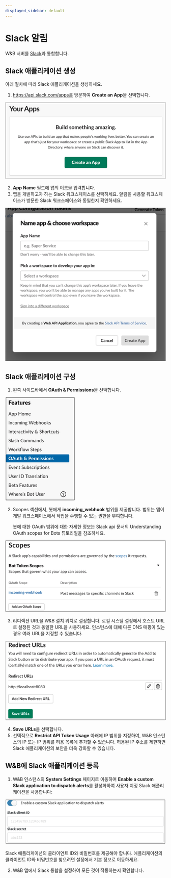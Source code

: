 ```yaml
---
displayed_sidebar: default
---
```


# Slack 알림

W&B 서버를 [Slack](https://slack.com/)과 통합합니다.

## Slack 애플리케이션 생성

아래 절차에 따라 Slack 애플리케이션을 생성하세요.

1. https://api.slack.com/apps를 방문하여 **Create an App**을 선택합니다.

![](/images/hosting/create_an_app.png)

2. **App Name** 필드에 앱의 이름을 입력합니다.
3. 앱을 개발하고자 하는 Slack 워크스페이스를 선택하세요. 알림을 사용할 워크스페이스가 방문한 Slack 워크스페이스와 동일한지 확인하세요.

![](/images/hosting/name_app_workspace.png)

## Slack 애플리케이션 구성

1. 왼쪽 사이드바에서 **OAuth & Permissions**을 선택합니다.

![](/images/hosting/add_an_oath.png)

2. Scopes 섹션에서, 봇에게 **incoming_webhook** 범위를 제공합니다. 범위는 앱이 개발 워크스페이스에서 작업을 수행할 수 있는 권한을 부여합니다.

   봇에 대한 OAuth 범위에 대한 자세한 정보는 Slack api 문서의 Understanding OAuth scopes for Bots 튜토리얼을 참조하세요.

![](/images/hosting/save_urls.png)

3. 리디렉션 URL을 W&B 설치 위치로 설정합니다. 로컬 시스템 설정에서 호스트 URL로 설정된 것과 동일한 URL을 사용하세요. 인스턴스에 대해 다른 DNS 매핑이 있는 경우 여러 URL을 지정할 수 있습니다.

![](/images/hosting/redirect_urls.png)

4. **Save URLs**을 선택합니다.
5. 선택적으로 **Restrict API Token Usage** 아래에 IP 범위를 지정하여, W&B 인스턴스의 IP 또는 IP 범위를 허용 목록에 추가할 수 있습니다. 허용된 IP 주소를 제한하면 Slack 애플리케이션의 보안을 더욱 강화할 수 있습니다.

## W&B에 Slack 애플리케이션 등록

1. W&B 인스턴스의 **System Settings** 페이지로 이동하여 **Enable a custom Slack application to dispatch alerts**를 활성화하여 사용자 지정 Slack 애플리케이션을 사용합니다:

![](/images/hosting/register_slack_app.png)

Slack 애플리케이션의 클라이언트 ID와 비밀번호를 제공해야 합니다. 애플리케이션의 클라이언트 ID와 비밀번호를 찾으려면 설정에서 기본 정보로 이동하세요.

2. W&B 앱에서 Slack 통합을 설정하여 모든 것이 작동하는지 확인합니다.